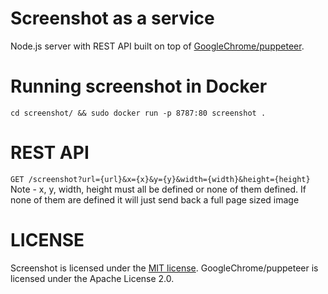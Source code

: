 # Screenshot as a service
Node.js server with REST API built on top of [GoogleChrome/puppeteer](https://github.com/GoogleChrome/puppeteer).

# Running screenshot in Docker
`cd screenshot/ && sudo docker run -p 8787:80 screenshot .`

# REST API
`GET /screenshot?url={url}&x={x}&y={y}&width={width}&height={height}`
Note - x, y, width, height must all be defined or none of them defined.
If none of them are defined it will just send back a full page sized image

# LICENSE

Screenshot is licensed under the [MIT license](./LICENSE).
GoogleChrome/puppeteer is licensed under the Apache License 2.0.
